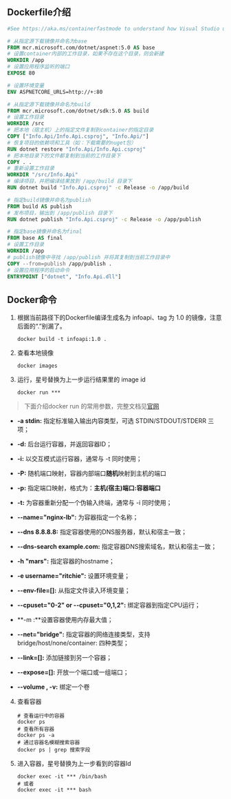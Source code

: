 ## Dockerfile介绍

```dockerfile
#See https://aka.ms/containerfastmode to understand how Visual Studio uses this Dockerfile to build your images for faster debugging.

# 从指定源下载镜像并命名为base
FROM mcr.microsoft.com/dotnet/aspnet:5.0 AS base
# 设置container内部的工作目录，如果不存在这个目录，则会新建
WORKDIR /app
# 设置应用程序监听的端口
EXPOSE 80

# 设置环境变量
ENV ASPNETCORE_URLS=http://+:80

# 从指定源下载镜像并命名为build
FROM mcr.microsoft.com/dotnet/sdk:5.0 AS build
# 设置工作目录
WORKDIR /src
# 把本地（宿主机）上的指定文件复制到container的指定目录
COPY ["Info.Api/Info.Api.csproj", "Info.Api/"]
# 恢复项目的依赖项和工具（如：下载需要的nuget包）
RUN dotnet restore "Info.Api/Info.Api.csproj"
# 把本地目录下的文件都复制到当前的工作目录下
COPY . .
# 重新设置工作目录
WORKDIR "/src/Info.Api"
# 编译项目，并把编译结果放到 /app/build 目录下
RUN dotnet build "Info.Api.csproj" -c Release -o /app/build

# 指定build镜像并命名为publish
FROM build AS publish
# 发布项目，输出到 /app/publish 目录下
RUN dotnet publish "Info.Api.csproj" -c Release -o /app/publish

# 指定base镜像并命名为final
FROM base AS final
# 设置工作目录
WORKDIR /app
# publish镜像中寻找 /app/publish 并将其复制到当前工作目录中
COPY --from=publish /app/publish .
# 设置应用程序的启动命令
ENTRYPOINT ["dotnet", "Info.Api.dll"]
```

## Docker命令

1. 根据当前路径下的Dockerfile编译生成名为 infoapi、tag 为 1.0 的镜像，注意后面的“.”别漏了。

   ```shell
   docker build -t infoapi:1.0 .
   ```

2. 查看本地镜像

   ```shell
   docker images
   ```

3. 运行，星号替换为上一步运行结果里的 image id

   ```shell
   docker run ***
   ```

> 下面介绍docker run 的常用参数，完整文档见[官网](https://docs.docker.com/engine/reference/commandline/run/)

- **-a stdin:** 指定标准输入输出内容类型，可选 STDIN/STDOUT/STDERR 三项；

- **-d:** 后台运行容器，并返回容器ID；
- **-i:** 以交互模式运行容器，通常与 -t 同时使用；
- **-P:** 随机端口映射，容器内部端口**随机**映射到主机的端口
- **-p:** 指定端口映射，格式为：**主机(宿主)端口:容器端口**
- **-t:** 为容器重新分配一个伪输入终端，通常与 -i 同时使用；
- **--name="nginx-lb":** 为容器指定一个名称；
- **--dns 8.8.8.8:** 指定容器使用的DNS服务器，默认和宿主一致；
- **--dns-search example.com:** 指定容器DNS搜索域名，默认和宿主一致；
- **-h "mars":** 指定容器的hostname；
- **-e username="ritchie":** 设置环境变量；
- **--env-file=[]:** 从指定文件读入环境变量；
- **--cpuset="0-2" or --cpuset="0,1,2":** 绑定容器到指定CPU运行；
- **-m :**设置容器使用内存最大值；
- **--net="bridge":** 指定容器的网络连接类型，支持 bridge/host/none/container: 四种类型；
- **--link=[]:** 添加链接到另一个容器；
- **--expose=[]:** 开放一个端口或一组端口；
- **--volume , -v:** 绑定一个卷

4. 查看容器

   ```shell
   # 查看运行中的容器
   docker ps
   # 查看所有容器
   docker ps -a
   # 通过容器名模糊搜索容器
   docker ps | grep 搜索字段
   ```

5. 进入容器，星号替换为上一步看到的容器Id

   ```shell
   docker exec -it *** /bin/bash  
   # 或者
   docker exec -it *** bash
   ```

   
